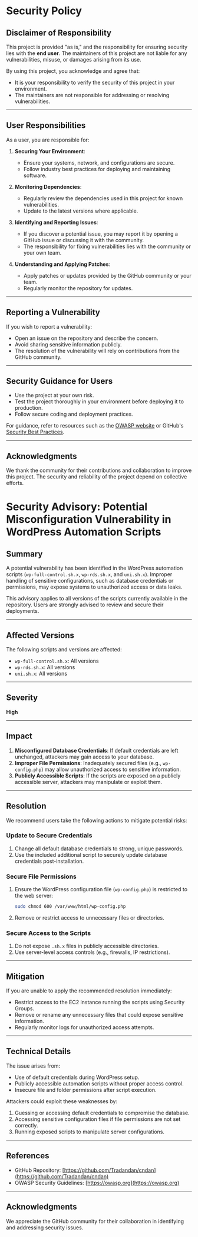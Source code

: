 # Security Policy

## Disclaimer of Responsibility

This project is provided "as is," and the responsibility for ensuring security lies with the **end user**. The maintainers of this project are not liable for any vulnerabilities, misuse, or damages arising from its use.

By using this project, you acknowledge and agree that:
- It is your responsibility to verify the security of this project in your environment.
- The maintainers are not responsible for addressing or resolving vulnerabilities.

---

## User Responsibilities

As a user, you are responsible for:
1. **Securing Your Environment**:
   - Ensure your systems, network, and configurations are secure.
   - Follow industry best practices for deploying and maintaining software.

2. **Monitoring Dependencies**:
   - Regularly review the dependencies used in this project for known vulnerabilities.
   - Update to the latest versions where applicable.

3. **Identifying and Reporting Issues**:
   - If you discover a potential issue, you may report it by opening a GitHub issue or discussing it with the community.
   - The responsibility for fixing vulnerabilities lies with the community or your own team.

4. **Understanding and Applying Patches**:
   - Apply patches or updates provided by the GitHub community or your team.
   - Regularly monitor the repository for updates.

---

## Reporting a Vulnerability

If you wish to report a vulnerability:
- Open an issue on the repository and describe the concern.
- Avoid sharing sensitive information publicly.
- The resolution of the vulnerability will rely on contributions from the GitHub community.

---

## Security Guidance for Users

- Use the project at your own risk.
- Test the project thoroughly in your environment before deploying it to production.
- Follow secure coding and deployment practices.

For guidance, refer to resources such as the [OWASP website](https://owasp.org/) or GitHub's [Security Best Practices](https://docs.github.com/en/code-security).

---

## Acknowledgments

We thank the community for their contributions and collaboration to improve this project. The security and reliability of the project depend on collective efforts.


# Security Advisory: Potential Misconfiguration Vulnerability in WordPress Automation Scripts

## Summary
A potential vulnerability has been identified in the WordPress automation scripts (`wp-full-control.sh.x`, `wp-rds.sh.x`, and `uni.sh.x`). Improper handling of sensitive configurations, such as database credentials or permissions, may expose systems to unauthorized access or data leaks.

This advisory applies to all versions of the scripts currently available in the repository. Users are strongly advised to review and secure their deployments.

---

## Affected Versions
The following scripts and versions are affected:
- `wp-full-control.sh.x`: All versions
- `wp-rds.sh.x`: All versions
- `uni.sh.x`: All versions

---

## Severity
**High**

---

## Impact
1. **Misconfigured Database Credentials**: If default credentials are left unchanged, attackers may gain access to your database.
2. **Improper File Permissions**: Inadequately secured files (e.g., `wp-config.php`) may allow unauthorized access to sensitive information.
3. **Publicly Accessible Scripts**: If the scripts are exposed on a publicly accessible server, attackers may manipulate or exploit them.

---

## Resolution
We recommend users take the following actions to mitigate potential risks:

### Update to Secure Credentials
1. Change all default database credentials to strong, unique passwords.
2. Use the included additional script to securely update database credentials post-installation.

### Secure File Permissions
1. Ensure the WordPress configuration file (`wp-config.php`) is restricted to the web server:
   ```bash
   sudo chmod 600 /var/www/html/wp-config.php
   ```
2. Remove or restrict access to unnecessary files or directories.

### Secure Access to the Scripts
1. Do not expose `.sh.x` files in publicly accessible directories.
2. Use server-level access controls (e.g., firewalls, IP restrictions).

---

## Mitigation
If you are unable to apply the recommended resolution immediately:
- Restrict access to the EC2 instance running the scripts using Security Groups.
- Remove or rename any unnecessary files that could expose sensitive information.
- Regularly monitor logs for unauthorized access attempts.

---

## Technical Details
The issue arises from:
- Use of default credentials during WordPress setup.
- Publicly accessible automation scripts without proper access control.
- Insecure file and folder permissions after script execution.

Attackers could exploit these weaknesses by:
1. Guessing or accessing default credentials to compromise the database.
2. Accessing sensitive configuration files if file permissions are not set correctly.
3. Running exposed scripts to manipulate server configurations.

---

## References
- GitHub Repository: [https://github.com/Tradandan/cndan](https://github.com/Tradandan/cndan)
- OWASP Security Guidelines: [https://owasp.org](https://owasp.org)

---

## Acknowledgments
We appreciate the GitHub community for their collaboration in identifying and addressing security issues.
